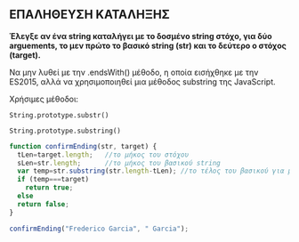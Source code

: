 ## ΕΠΑΛΗΘΕΥΣΗ ΚΑΤΑΛΗΞΗΣ

**Έλεγξε αν ένα string καταλήγει με το δοσμένο string στόχο, για δύο arguements,
το μεν πρώτο το βασικό string (str) και το δεύτερο ο στόχος (target).**

Να μην λυθεί με την .endsWith() μέθοδο, η οποία εισήχθηκε με την  ES2015,
αλλά να χρησιμοποιηθεί μια μέθοδος substring της JavaScript.

Χρήσιμες μέθοδοι:

    String.prototype.substr()

    String.prototype.substring()


```javascript
function confirmEnding(str, target) {
  tLen=target.length;   //το μήκος του στόχου
  sLen=str.length;      //το μήκος του βασικού string
  var temp=str.substring(str.length-tLen); //το τέλος του βασικού για μήκος...
  if (temp===target)
    return true;
  else
  return false;
}

confirmEnding("Frederico Garcia", " Garcia");
```
